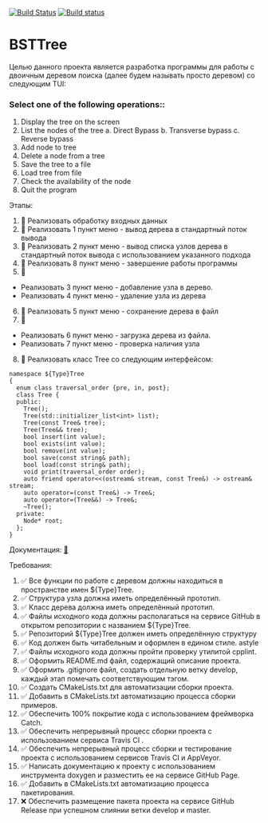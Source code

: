 [![Build Status](https://travis-ci.org/mikaelkg/BSTTree.svg?branch=develop)](https://travis-ci.org/mikaelkg/BSTTree)
[![Build status](https://ci.appveyor.com/api/projects/status/dmc6huas8uyda16j?svg=true)](https://ci.appveyor.com/project/mikaelkg/bsttree)
# BSTTree
Целью данного проекта является разработка программы для работы с двоичным деревом поиска (далее будем называть просто деревом) со следующим TUI:
### Select one of the following operations::
1. Display the tree on the screen
2. List the nodes of the tree
   a. Direct Bypass
   b. Transverse bypass
   c. Reverse bypass
3. Add node to tree
4. Delete a node from a tree
5. Save the tree to a file
6. Load tree from file
7. Check the availability of the node
8. Quit the program


Этапы:
1. :deciduous_tree: Реализовать обработку входных данных
2. :deciduous_tree: Реализовать 1 пункт меню - вывод дерева в стандартный поток вывода
3. :deciduous_tree: Реализовать 2 пункт меню - вывод списка узлов дерева в стандартный 
                    поток вывода с использованием указанного подхода
4. :deciduous_tree: Реализовать 8 пункт меню - завершение работы программы
5. :deciduous_tree: 
- Реализовать 3 пункт меню - добавление узла в дерево. 
- Реализовать 4 пункт меню - удаление узла из дерева
6. :deciduous_tree: Реализовать 5 пункт меню - сохранение дерева в файл
7. :deciduous_tree: 
- Реализовать 6 пункт меню - загрузка дерева из файла. 
- Реализовать 7 пункт меню - проверка наличия узла
8. :deciduous_tree: Реализовать класс Tree со следующим интерфейсом:
```сpp
namespace ${Type}Tree 
{
  enum class traversal_order {pre, in, post};
  class Tree {
  public:
    Tree();
    Tree(std::initializer_list<int> list);
    Tree(const Tree& tree);
    Tree(Tree&& tree);
    bool insert(int value);
    bool exists(int value);
    bool remove(int value);
    bool save(const string& path);
    bool load(const string& path);
    void print(traversal_order order);
    auto friend operator<<(ostream& stream, const Tree&) -> ostream& stream;
    auto operator=(const Tree&) -> Tree&;
    auto operator=(Tree&&) -> Tree&;
    ~Tree();
  private:
    Node* root;
  };
}
```

Документация: [:green_book:](https://mikaelkg.github.io/BSTTree/index.html)

Требования:
1. :white_check_mark: Все функции по работе с деревом должны находиться в
пространстве имен ${Type}Tree.
2. :white_check_mark: Структура узла должна иметь определённый прототип.
3. :white_check_mark: Класс дерева должна иметь определённый прототип.
4. :white_check_mark: Файлы исходного кода должны располагаться на сервисе GitHub
в открытом репозитории с названием ${Type}Tree.
5. :white_check_mark: Репозиторий ${Type}Tree должен иметь определённую структуру
6. :white_check_mark: Код должен быть читабельным и оформлен в едином стиле.
astyle
7. :white_check_mark: Файлы исходного кода должны пройти проверку утилитой
cpplint.
8. :white_check_mark: Оформить README.md файл, содержащий описание проекта.
9. :white_check_mark: Оформить .gitignore файл, создать отдельную ветку develop,
каждый этап помечать соответствующим тэгом.
10. :white_check_mark: Создать CMakeLists.txt для автоматизации сборки проекта.
11. :white_check_mark: Добавить в CMakeLists.txt автоматизацию процесса сборки
примеров.
12. :white_check_mark: Обеспечить 100% покрытие кода с использованием фреймворка
Catch.
13. :white_check_mark: Обеспечить непрерывный процесс сборки проекта с
использованием сервиса Travis CI .
14. :white_check_mark: Обеспечить непрерывный процесс сборки и тестирование проекта
с использованием сервисов Travis CI и AppVeyor.
15. :white_check_mark: Написать документацию к проекту с использованием инструмента
doxygen и разместить ее на сервисе GitHub Page.
16. :white_check_mark: Добавить в CMakeLists.txt автоматизацию процесса
пакетирования.
17. :x: Обеспечить размещение пакета проекта на сервисе GitHub
Release при успешном слиянии ветки develop и master.
